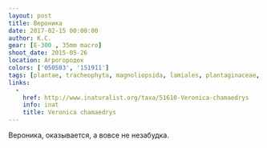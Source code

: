 ```yaml
---
layout: post
title: Вероника
date: 2017-02-15 00:00:00
author: К.С.
gear: [E-300 , 35mm macro]
shoot_date: 2015-05-26
location: Агрогородок
colors: ['050503', '151911']
tags: [plantae, tracheophyta, magnoliopsida, lamiales, plantaginaceae, veronica, veronica chamaedrys]
links:
  -
    href: http://www.inaturalist.org/taxa/51610-Veronica-chamaedrys
    info: inat
    title: Veronica chamaedrys
---
```


Вероника, оказывается, а вовсе не незабудка.
